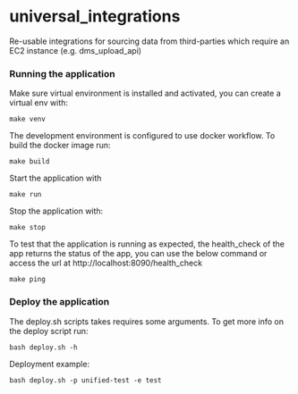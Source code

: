 # universal_integrations
Re-usable integrations for sourcing data from third-parties which require an EC2 instance (e.g. dms_upload_api) 

### Running the application

Make sure virtual environment is installed and activated, you can create a virtual env with:

```
make venv
```

The development environment is configured to use docker workflow. To build the docker image run:

```
make build
```

Start the application with
```
make run
```

Stop the application with:

```
make stop
```

To test that the application is running as expected, the health_check of the app returns the status of the app, you can use the below command or access the url at http://localhost:8090/health_check

```
make ping
```

### Deploy the application


The deploy.sh scripts takes requires some arguments. To get more info on the deploy script run:


```
bash deploy.sh -h
```

Deployment example:

```
bash deploy.sh -p unified-test -e test
```
